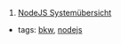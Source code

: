 1. [NodeJS Systemübersicht](http://bkwiki.bkw-fmb.ch/pages/viewpage.action?pageId=46990219)
  * tags: [bkw](tags/bkw.md), [nodejs](tags/nodejs.md)
